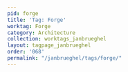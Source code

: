 ```yaml
---
pid: forge
title: 'Tag: Forge'
worktag: Forge
category: Architecture
collection: worktags_janbrueghel
layout: tagpage_janbrueghel
order: '068'
permalink: "/janbrueghel/tags/forge/"
---
```

